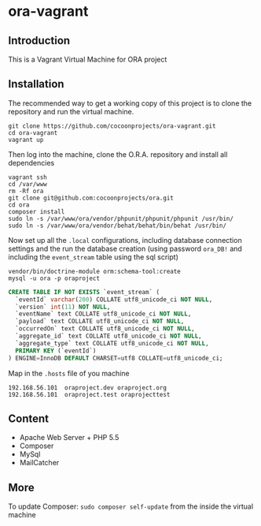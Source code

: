 # ora-vagrant
## Introduction
This is a Vagrant Virtual Machine for ORA project

## Installation
The recommended way to get a working copy of this project is to clone the repository and run the virtual machine.

``` shell
git clone https://github.com/cocoonprojects/ora-vagrant.git
cd ora-vagrant
vagrant up
```
Then log into the machine, clone the O.R.A. repository and install all dependencies
``` shell
vagrant ssh
cd /var/www
rm -Rf ora
git clone git@github.com:cocoonprojects/ora.git
cd ora
composer install
sudo ln -s /var/www/ora/vendor/phpunit/phpunit/phpunit /usr/bin/
sudo ln -s /var/www/ora/vendor/behat/behat/bin/behat /usr/bin/
```
Now set up all the `.local` configurations, including database connection settings and the run the database creation (using password `ora_DB!` and including the `event_stream` table using the sql script)
``` shell
vendor/bin/doctrine-module orm:schema-tool:create
mysql -u ora -p oraproject
```
``` sql
CREATE TABLE IF NOT EXISTS `event_stream` (
  `eventId` varchar(200) COLLATE utf8_unicode_ci NOT NULL,
  `version` int(11) NOT NULL,
  `eventName` text COLLATE utf8_unicode_ci NOT NULL,
  `payload` text COLLATE utf8_unicode_ci NOT NULL,
  `occurredOn` text COLLATE utf8_unicode_ci NOT NULL,
  `aggregate_id` text COLLATE utf8_unicode_ci NOT NULL,
  `aggregate_type` text COLLATE utf8_unicode_ci NOT NULL,
  PRIMARY KEY (`eventId`)
) ENGINE=InnoDB DEFAULT CHARSET=utf8 COLLATE=utf8_unicode_ci;
```
Map in the `.hosts` file of you machine
``` hosts
192.168.56.101	oraproject.dev oraproject.org
192.168.56.101	oraproject.test oraprojecttest
```
## Content
* Apache Web Server + PHP 5.5
* Composer
* MySql
* MailCatcher

## More
To update Composer: `sudo composer self-update` from the inside the virtual machine
